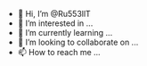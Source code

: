 - 👋 Hi, I’m @Ru553llT
- 👀 I’m interested in ...
- 🌱 I’m currently learning ...
- 💞️ I’m looking to collaborate on ...
- 📫 How to reach me ...

<!---
Ru553llT/Ru553llT is a ✨ special ✨ repository because its `README.md` (this file) appears on your GitHub profile.
You can click the Preview link to take a look at your changes.
--->
